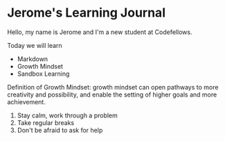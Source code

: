 # Jerome's Learning Journal

Hello, my name is Jerome and I'm a new student at Codefellows.

Today we will learn
- Markdown
- Growth Mindset
- Sandbox Learning

Definition of Growth Mindset: growth mindset can open pathways to more creativity and possibility, and enable the setting of higher goals and more achievement.
1. Stay calm, work through a problem
1. Take regular breaks
1. Don't be afraid to ask for help





